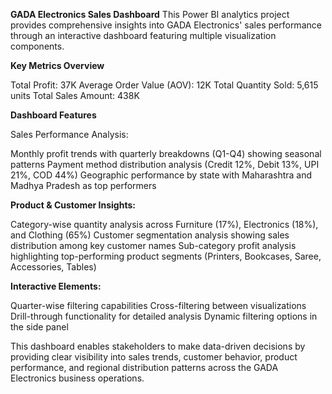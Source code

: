 **GADA Electronics Sales Dashboard**
This Power BI analytics project provides comprehensive insights into GADA Electronics' sales performance through an interactive dashboard featuring multiple visualization components.

**Key Metrics Overview**

Total Profit: 37K
Average Order Value (AOV): 12K
Total Quantity Sold: 5,615 units
Total Sales Amount: 438K

**Dashboard Features**

Sales Performance Analysis:

Monthly profit trends with quarterly breakdowns (Q1-Q4) showing seasonal patterns
Payment method distribution analysis (Credit 12%, Debit 13%, UPI 21%, COD 44%)
Geographic performance by state with Maharashtra and Madhya Pradesh as top performers

**Product & Customer Insights:**

Category-wise quantity analysis across Furniture (17%), Electronics (18%), and Clothing (65%)
Customer segmentation analysis showing sales distribution among key customer names
Sub-category profit analysis highlighting top-performing product segments (Printers, Bookcases, Saree, Accessories, Tables)

**Interactive Elements:**

Quarter-wise filtering capabilities
Cross-filtering between visualizations
Drill-through functionality for detailed analysis
Dynamic filtering options in the side panel

This dashboard enables stakeholders to make data-driven decisions by providing clear visibility into sales trends, customer behavior, product performance, and regional distribution patterns across the GADA Electronics business operations.
